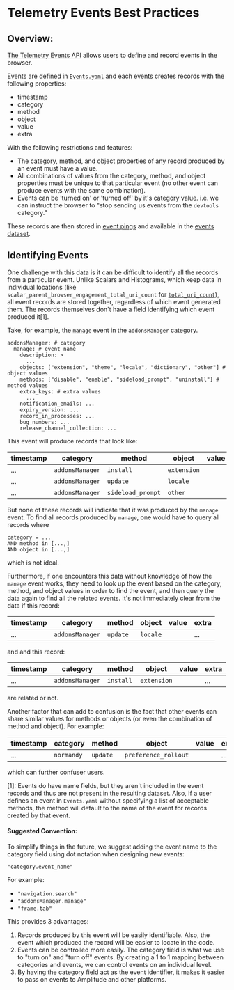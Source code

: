 # Telemetry Events Best Practices

## Overview:

[The Telemetry Events API](https://firefox-source-docs.mozilla.org/toolkit/components/telemetry/telemetry/collection/events.html) allows users to define and record events in the browser. 

Events are defined in [`Events.yaml`](https://firefox-source-docs.mozilla.org/toolkit/components/telemetry/telemetry/collection/events.html#the-yaml-definition-file) and each events creates records with the following properties:
* timestamp 
* category 
* method
* object 
* value 
* extra 

With the following restrictions and features: 
* The category, method, and object properties of any record produced by an event must have a value. 
* All combinations of values from the category, method, and object properties must be unique to that particular event (no other event can produce events with the same combination). 
* Events can be 'turned on' or 'turned off' by it's category value. i.e. we can instruct the browser to "stop sending us events from the `devtools` category."

These records are then stored in [event pings](https://firefox-source-docs.mozilla.org/toolkit/components/telemetry/data/event-ping.html) and available in the [events dataset](https://docs.telemetry.mozilla.org/datasets/batch_view/events/reference.html). 

## Identifying Events

One challenge with this data is it can be difficult to identify all the records from a particular event. Unlike Scalars and Histograms, which keep data in individual locations (like `scalar_parent_browser_engagement_total_uri_count` for [`total_uri_count`](https://dxr.mozilla.org/mozilla-central/source/toolkit/components/telemetry/Scalars.yaml#99)), all event records are stored together, regardless of which event generated them. The records themselves don't have a field identifying which event produced it[1].

Take, for example, the [`manage`](https://dxr.mozilla.org/mozilla-central/source/toolkit/components/telemetry/Events.yaml#105)
 event in the `addonsManager` category. 

```
addonsManager: # category
  manage: # event name
    description: >
      ...
    objects: ["extension", "theme", "locale", "dictionary", "other"] # object values
    methods: ["disable", "enable", "sideload_prompt", "uninstall"] # method values
    extra_keys: # extra values
      ...
    notification_emails: ...
    expiry_version: ...
    record_in_processes: ...
    bug_numbers: ...
    release_channel_collection: ...
```
This event will produce records that look like: 

|timestamp| category | method  | object  | value | extra | 
|-| -------- |---------| --------|-------|-------|
|...|`addonsManager`|`install`|`extension`|        |...|
|...|`addonsManager`|`update`|`locale`|        |...|
|...|`addonsManager`|`sideload_prompt`|`other`|       |...|

But none of these records will indicate that it was produced by the `manage` event. To find all records produced by `manage`, one would have to query all records where 
```
category = ...
AND method in [...,]
AND object in [...,]
```
which is not ideal. 

Furthermore, if one encounters this data without knowledge of how the `manage` event works, they need to look up the event based on the category, method, and object values in order to find the event, and then query the data again to find all the related events. It's not immediately clear from the data if this record: 

|timestamp| category | method  | object  | value | extra | 
|-| -------- |---------| --------|-------|-------|
|...|`addonsManager`|`update`|`locale`|        |...|

and and this record: 

|timestamp| category | method  | object  | value | extra | 
|-| -------- |---------| --------|-------|-------|
|...|`addonsManager`|`install`|`extension`|        |...|

are related or not. 

Another factor that can add to confusion is the fact that other events can share similar values for methods or objects (or even the combination of method and object). For example:

|timestamp| category | method  | object  | value | extra | 
|-| -------- |---------| --------|-------|-------|
|...|`normandy`|`update`|`preference_rollout`|        |...|

which can further confuser users. 

[1]: Events do have name fields, but they aren't included in the event records and thus are not present in the resulting dataset. Also, If a user defines an event in `Events.yaml` without specifying a list of acceptable methods, the method will default to the name of the event for records created by that event. 

#### Suggested Convention: 

To simplify things in the future, we suggest adding the event name to the category field using dot notation when designing new events: 

```
"category.event_name"
```

For example: 
* ```"navigation.search"```
* ```"addonsManager.manage"```
* ```"frame.tab"```


This provides 3 advantages: 
1. Records produced by this event will be easily identifiable. Also, the event which produced the record will be easier to locate in the code. 
2. Events can be controlled more easily. The category field is what we use to "turn on" and "turn off" events. By creating a 1 to 1 mapping between categories and events, we can control events on an individual level. 
3. By having the category field act as the event identifier, it makes it easier to pass on events to Amplitude and other platforms. 
